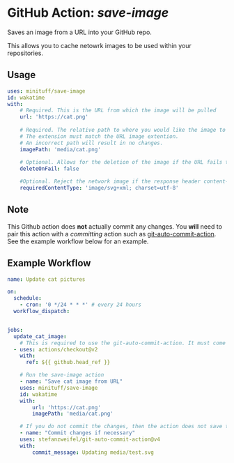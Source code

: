 # GitHub Action: *save-image*

Saves an image from a URL into your GitHub repo.

This allows you to cache netowrk images to be used within your repositories.

## Usage

```yml
uses: minituff/save-image
id: wakatime
with:
    # Required. This is the URL from which the image will be pulled
    url: 'https://cat.png'
    
    # Required. The relative path to where you would like the image to be stored. 
    # The extension must match the URL image extention.
    # An incorrect path will result in no changes.
    imagePath: 'media/cat.png'
    
    # Optional. Allows for the deletion of the image if the URL fails to load
    deleteOnFail: false

    #Optional. Reject the network image if the response header content-type does not match this exactly.
    requiredContentType: 'image/svg+xml; charset=utf-8'
```

## Note

This Github action does **not** actually commit any changes. You **will** need to pair this action with a *committing* action such as [git-auto-commit-action](https://github.com/marketplace/actions/git-auto-commit).
See the example workflow below for an example.

## Example Workflow

```yml
name: Update cat pictures

on:
  schedule:
    - cron: '0 */24 * * *' # every 24 hours
  workflow_dispatch:


jobs:
  update_cat_image:
    # This is required to use the git-auto-commit-action. It must come before save-image
  - uses: actions/checkout@v2
    with:
      ref: ${{ github.head_ref }}

    # Run the save-image action
    - name: "Save cat image from URL" 
    uses: minituff/save-image
    id: wakatime
    with:
        url: 'https://cat.png'
        imagePath: 'media/cat.png'

    # If you do not commit the changes, then the action does not save to your repo
    - name: "Commit changes if necessary"
    uses: stefanzweifel/git-auto-commit-action@v4
    with:
        commit_message: Updating media/test.svg
```
